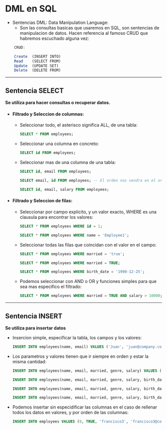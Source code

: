 # DML en SQL

- Sentencias DML: Data Manipulation Language: 
    - Son las consultas basicas que usaremos en SQL, son sentencias de manipulacion de datos. Hacen referencia al famoso CRUD que habremos escuchado alguna vez:

```typescript
    CRUD:

    Create  (INSERT INTO)
    Read    (SELECT FROM) 
    Update  (UPDATE SET)
    Delete  (DELETE FROM)
```
---

## Sentencia SELECT
**Se utiliza para hacer consultas o recuperar datos.**
  
- #### Filtrado y Seleccion de columnas:

    - Seleccionar todo, el asterisco significa ALL, de una tabla:
        ```sql
        SELECT * FROM employees;
        ```
    - Seleccionar una columna en concreto:
        ```sql
        SELECT id FROM employees;
        ```
    - Seleccionar mas de una columna de una tabla:
        ```sql
        SELECT id, email FROM employees;

        SELECT email, id FROM employees; -- El orden nos vendra en el orden que nosotros lo solicitemos. 

        SELECT id, email, salary FROM employees;
        ```

- #### Filtrado y Seleccion de filas:
  
    - Seleccionar por campo explicito, y un valor exacto, WHERE es una clausula para encontrar los valores:
        ```sql
        SELECT * FROM employees WHERE id = 1;

        SELECT * FROM employees WHERE name = 'Employee1';
        ```
    - Seleccionar todas las filas que coincidan con el valor en el campo:
        ```sql
        SELECT * FROM employees WHERE married = 'true';

        SELECT * FROM employees WHERE married = TRUE;

        SELECT * FROM employees WHERE birth_date = '1990-12-25';
        ```
    - Podemos seleccionar con AND o OR y funciones simples para que sea mas especifico el filtrado:
        ```sql
        SELECT * FROM employees WHERE married = TRUE AND salary > 10000;       
        ```
---

## Sentencia INSERT
**Se utiliza para insertar datos**

- Insercion simple, especificar la tabla, los campos y los valores:
    ```sql
    INSERT INTO employees(name, email) VALUES ('Juan', 'juan@company.com');
    ```
- Los parametros y valores tienen que ir siempre en orden y estar la misma cantidad:
    ```sql
    INSERT INTO employees(name, email, married, genre, salary) VALUES ('antonio4', 'antonio4@company.com', TRUE, 'M', 23566.43);

    INSERT INTO employees(name, email, married, genre, salary, birth_date, start_at) VALUES ('francisco', 'francisco@company.com', TRUE, 'M', 23566.43, '1987-5-29', '10:00:00');

    INSERT INTO employees(name, email, married, genre, salary, birth_date, start_at) VALUES ('Rosa', 'rosa@company.com', FALSE, 'F', 34543.43, '1990-5-29', '10:00:00');

    INSERT INTO employees(name, email, married, genre, salary, birth_date, start_at) VALUES ('Alberto', 'alberto@company.com', FALSE, 'M', 32421.43, '1988-5-29', '10:00:00');
    ```
- Podemos insertar sin especidificar las columnas en el caso de rellenar todos los datos en valores, y por orden de las columnas: 
    ```sql
    INSERT INTO employees VALUES (9, TRUE, 'francisco3', 'francisco3@company.com', 'M', 23566.43, '1987-5-29', '10:00:00');
    ```